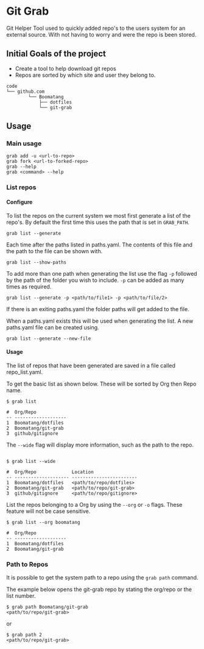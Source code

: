 Git Grab
========

Git Helper Tool used to quickly added repo's to the users system for an
external source. With not having to worry and were the repo is been
stored.

Initial Goals of the project
----------------------------

-   Create a tool to help download git repos
-   Repos are sorted by which site and user they belong to.
```
code
└── github.com
        └── Boomatang
            ├── dotfiles
            └── git-grab
```

Usage
-----

### Main usage
```
grab add -u <url-to-repo>
grab fork <url-to-forked-repo>
grab --help
grab <command> --help
```
### List repos

#### Configure
To list the repos on the current system we most first generate a
list of the repo's. By default the first time this uses the path that is
set in `GRAB_PATH`.

```
grab list --generate
```

Each time after the paths listed in paths.yaml. The contents of
this file and the path to the file can be shown with.
```
grab list --show-paths
```

To add more than one path when generating the list use the flag `-p`
followed by the path of the folder you wish to include. `-p` can be
added as many times as required.

```
grab list --generate -p <path/to/file1> -p <path/to/file/2>
```

If there is an exiting paths.yaml the folder paths will get added
to the file.


When a paths.yaml exists this will be used when generating the
list. A new paths.yaml file can be created using.
```
grab list --generate --new-file
```

#### Usage
The list of repos that have been generated are saved in a file called
repo_list.yaml.

To get the basic list as shown below. These will be sorted by Org then
Repo name.
```
$ grab list

#  Org/Repo
-- -------------------
1  Boomatang/dotfiles
2  Boomatang/git-grab
3  github/gitignore

```

The `--wide` flag will display more information, such as the path to the
repo.
```

$ grab list --wide

#  Org/Repo             Location
-- -------------------- ------------------------
1  Boomatang/dotfiles   <path/to/repo/dotfiles>
2  Boomatang/git-grab   <path/to/repo/git-grab>
3  github/gitignore     <path/to/repo/gitignore>
```

List the repos belonging to a Org by using the `--org` or `-o` flags.
These feature will not be case sensitive.
```
$ grab list --org boomatang

#  Org/Repo
-- -------------------
1  Boomatang/dotfiles
2  Boomatang/git-grab

```

### Path to Repos
It is possible to get the system path to a repo using the `grab path`
command.

The example below opens the git-grab repo by stating the org/repo or the
list number.
```
$ grab path Boomatang/git-grab
<path/to/repo/git-grab>
```
or
```
$ grab path 2
<path/to/repo/git-grab>
```
